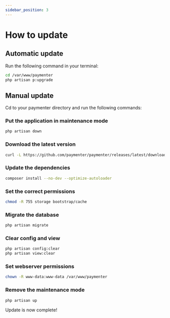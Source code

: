 ```yaml
---
sidebar_position: 3
---
```


# How to update

## Automatic update
Run the following command in your terminal:
```bash
cd /var/www/paymenter
php artisan p:upgrade
```

## Manual update
Cd to your paymenter directory and run the following commands:
### Put the application in maintenance mode
```bash
php artisan down
```

### Download the latest version
```bash
curl -L https://github.com/paymenter/paymenter/releases/latest/download/paymenter.tar.gz | tar -xz
```

### Update the dependencies
```bash
composer install --no-dev --optimize-autoloader
```

### Set the correct permissions
```bash
chmod -R 755 storage bootstrap/cache
```

### Migrate the database
```bash
php artisan migrate
```

### Clear config and view
```bash
php artisan config:clear
php artisan view:clear
```

### Set webserver permissions
```bash
chown -R www-data:www-data /var/www/paymenter
```

### Remove the maintenance mode
```bash
php artisan up
```

Update is now complete!